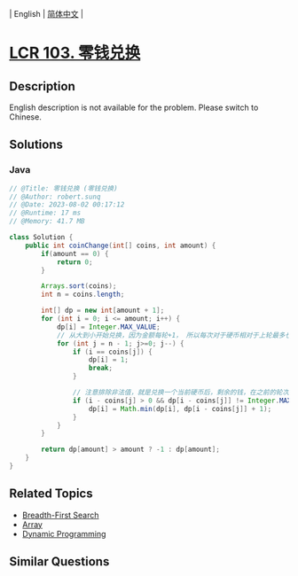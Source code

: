 
| English | [简体中文](README.md) |

# [LCR 103. 零钱兑换](https://leetcode.cn//problems/gaM7Ch/)

## Description

<p>English description is not available for the problem. Please switch to Chinese.</p>


## Solutions


### Java

```Java
// @Title: 零钱兑换 (零钱兑换)
// @Author: robert.sunq
// @Date: 2023-08-02 00:17:12
// @Runtime: 17 ms
// @Memory: 41.7 MB

class Solution {
    public int coinChange(int[] coins, int amount) {
        if(amount == 0) {
            return 0;
        }

        Arrays.sort(coins);
        int n = coins.length; 

        int[] dp = new int[amount + 1];
        for (int i = 0; i <= amount; i++) {
            dp[i] = Integer.MAX_VALUE;
            // 从大到小开始兑换，因为金额每轮+1， 所以每次对于硬币相对于上轮最多也是+1
            for (int j = n - 1; j>=0; j--) {
                if (i == coins[j]) {
                    dp[i] = 1;
                    break;
                } 

                // 注意排除非法值，就是兑换一个当前硬币后，剩余的钱，在之前的轮次中依旧无法兑换
                if (i - coins[j] > 0 && dp[i - coins[j]] != Integer.MAX_VALUE) {
                    dp[i] = Math.min(dp[i], dp[i - coins[j]] + 1);
                }
            }
        }

        return dp[amount] > amount ? -1 : dp[amount];
    }
}
```



## Related Topics

- [Breadth-First Search](https://leetcode.cn//tag/breadth-first-search)
- [Array](https://leetcode.cn//tag/array)
- [Dynamic Programming](https://leetcode.cn//tag/dynamic-programming)

## Similar Questions


